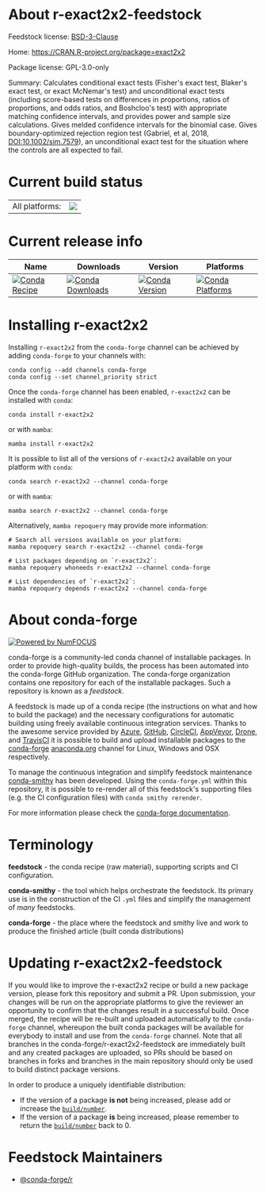 About r-exact2x2-feedstock
==========================

Feedstock license: [BSD-3-Clause](https://github.com/conda-forge/r-exact2x2-feedstock/blob/main/LICENSE.txt)

Home: https://CRAN.R-project.org/package=exact2x2

Package license: GPL-3.0-only

Summary: Calculates conditional exact tests (Fisher's exact test, Blaker's exact test, or  exact McNemar's test) and unconditional exact tests (including score-based tests on differences in proportions, ratios of proportions, and odds ratios, and Boshcloo's test) with appropriate matching confidence intervals, and provides power and sample size calculations. Gives melded confidence intervals for the binomial case. Gives boundary-optimized rejection region test (Gabriel, et al, 2018, <DOI:10.1002/sim.7579>), an unconditional exact test for the situation where the controls are all expected to fail.

Current build status
====================


<table><tr><td>All platforms:</td>
    <td>
      <a href="https://dev.azure.com/conda-forge/feedstock-builds/_build/latest?definitionId=4711&branchName=main">
        <img src="https://dev.azure.com/conda-forge/feedstock-builds/_apis/build/status/r-exact2x2-feedstock?branchName=main">
      </a>
    </td>
  </tr>
</table>

Current release info
====================

| Name | Downloads | Version | Platforms |
| --- | --- | --- | --- |
| [![Conda Recipe](https://img.shields.io/badge/recipe-r--exact2x2-green.svg)](https://anaconda.org/conda-forge/r-exact2x2) | [![Conda Downloads](https://img.shields.io/conda/dn/conda-forge/r-exact2x2.svg)](https://anaconda.org/conda-forge/r-exact2x2) | [![Conda Version](https://img.shields.io/conda/vn/conda-forge/r-exact2x2.svg)](https://anaconda.org/conda-forge/r-exact2x2) | [![Conda Platforms](https://img.shields.io/conda/pn/conda-forge/r-exact2x2.svg)](https://anaconda.org/conda-forge/r-exact2x2) |

Installing r-exact2x2
=====================

Installing `r-exact2x2` from the `conda-forge` channel can be achieved by adding `conda-forge` to your channels with:

```
conda config --add channels conda-forge
conda config --set channel_priority strict
```

Once the `conda-forge` channel has been enabled, `r-exact2x2` can be installed with `conda`:

```
conda install r-exact2x2
```

or with `mamba`:

```
mamba install r-exact2x2
```

It is possible to list all of the versions of `r-exact2x2` available on your platform with `conda`:

```
conda search r-exact2x2 --channel conda-forge
```

or with `mamba`:

```
mamba search r-exact2x2 --channel conda-forge
```

Alternatively, `mamba repoquery` may provide more information:

```
# Search all versions available on your platform:
mamba repoquery search r-exact2x2 --channel conda-forge

# List packages depending on `r-exact2x2`:
mamba repoquery whoneeds r-exact2x2 --channel conda-forge

# List dependencies of `r-exact2x2`:
mamba repoquery depends r-exact2x2 --channel conda-forge
```


About conda-forge
=================

[![Powered by
NumFOCUS](https://img.shields.io/badge/powered%20by-NumFOCUS-orange.svg?style=flat&colorA=E1523D&colorB=007D8A)](https://numfocus.org)

conda-forge is a community-led conda channel of installable packages.
In order to provide high-quality builds, the process has been automated into the
conda-forge GitHub organization. The conda-forge organization contains one repository
for each of the installable packages. Such a repository is known as a *feedstock*.

A feedstock is made up of a conda recipe (the instructions on what and how to build
the package) and the necessary configurations for automatic building using freely
available continuous integration services. Thanks to the awesome service provided by
[Azure](https://azure.microsoft.com/en-us/services/devops/), [GitHub](https://github.com/),
[CircleCI](https://circleci.com/), [AppVeyor](https://www.appveyor.com/),
[Drone](https://cloud.drone.io/welcome), and [TravisCI](https://travis-ci.com/)
it is possible to build and upload installable packages to the
[conda-forge](https://anaconda.org/conda-forge) [anaconda.org](https://anaconda.org/)
channel for Linux, Windows and OSX respectively.

To manage the continuous integration and simplify feedstock maintenance
[conda-smithy](https://github.com/conda-forge/conda-smithy) has been developed.
Using the ``conda-forge.yml`` within this repository, it is possible to re-render all of
this feedstock's supporting files (e.g. the CI configuration files) with ``conda smithy rerender``.

For more information please check the [conda-forge documentation](https://conda-forge.org/docs/).

Terminology
===========

**feedstock** - the conda recipe (raw material), supporting scripts and CI configuration.

**conda-smithy** - the tool which helps orchestrate the feedstock.
                   Its primary use is in the construction of the CI ``.yml`` files
                   and simplify the management of *many* feedstocks.

**conda-forge** - the place where the feedstock and smithy live and work to
                  produce the finished article (built conda distributions)


Updating r-exact2x2-feedstock
=============================

If you would like to improve the r-exact2x2 recipe or build a new
package version, please fork this repository and submit a PR. Upon submission,
your changes will be run on the appropriate platforms to give the reviewer an
opportunity to confirm that the changes result in a successful build. Once
merged, the recipe will be re-built and uploaded automatically to the
`conda-forge` channel, whereupon the built conda packages will be available for
everybody to install and use from the `conda-forge` channel.
Note that all branches in the conda-forge/r-exact2x2-feedstock are
immediately built and any created packages are uploaded, so PRs should be based
on branches in forks and branches in the main repository should only be used to
build distinct package versions.

In order to produce a uniquely identifiable distribution:
 * If the version of a package **is not** being increased, please add or increase
   the [``build/number``](https://docs.conda.io/projects/conda-build/en/latest/resources/define-metadata.html#build-number-and-string).
 * If the version of a package **is** being increased, please remember to return
   the [``build/number``](https://docs.conda.io/projects/conda-build/en/latest/resources/define-metadata.html#build-number-and-string)
   back to 0.

Feedstock Maintainers
=====================

* [@conda-forge/r](https://github.com/orgs/conda-forge/teams/r/)

